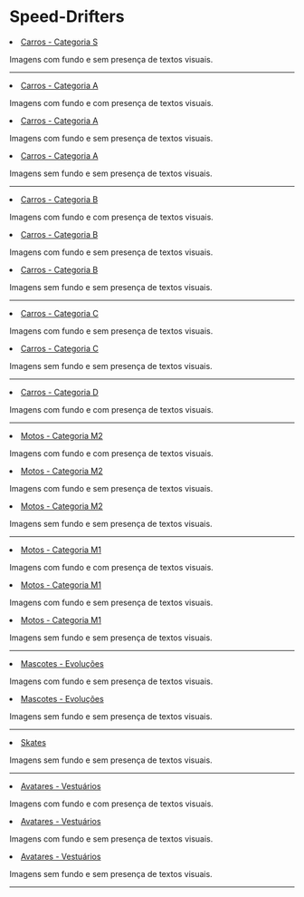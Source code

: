 # Speed-Drifters

<li><a href="https://github.com/K0dev/Speed-Drifters/tree/GCSM/Car%20S">Carros - Categoria S</a></li>
<p> Imagens com fundo e sem presença de textos visuais. </p>


<hr>

<li><a href="https://github.com/K0dev/Speed-Drifters/tree/GCSM/Car%20A%20-%201">Carros - Categoria A</a></li>
<p> Imagens com fundo e com presença de textos visuais. </p>
<li><a href="https://github.com/K0dev/Speed-Drifters/tree/GCSM/Car%20A%20-%202">Carros - Categoria A</a></li>
<p> Imagens com fundo e sem presença de textos visuais. </p>
<li><a href="https://github.com/K0dev/Speed-Drifters/tree/GCSM/Car%20A%20-%203">Carros - Categoria A</a></li>
<p> Imagens sem fundo e sem presença de textos visuais. </p>

<hr>

<li><a href="https://github.com/K0dev/Speed-Drifters/tree/GCSM/Car%20B%20-%201">Carros - Categoria B</a></li>
<p> Imagens com fundo e com presença de textos visuais. </p>
<li><a href="https://github.com/K0dev/Speed-Drifters/tree/GCSM/Car%20B%20-%202">Carros - Categoria B</a></li>
<p> Imagens com fundo e sem presença de textos visuais. </p>
<li><a href="https://github.com/K0dev/Speed-Drifters/tree/GCSM/Car%20B%20-%203">Carros - Categoria B</a></li>
<p> Imagens sem fundo e sem presença de textos visuais. </p>

<hr>


<li><a href="https://github.com/K0dev/Speed-Drifters/tree/GCSM/Car%20C%20-%201">Carros - Categoria C</a></li>
<p> Imagens com fundo e sem presença de textos visuais. </p>
<li><a href="https://github.com/K0dev/Speed-Drifters/tree/GCSM/Car%20C%20-%202">Carros - Categoria C</a></li>
<p> Imagens sem fundo e sem presença de textos visuais. </p>

<hr>

<li><a href="https://github.com/K0dev/Speed-Drifters/tree/GCSM/Car%20D%20-%201">Carros - Categoria D</a></li>
<p> Imagens com fundo e com presença de textos visuais. </p>

<hr>

<li><a href="https://github.com/K0dev/Speed-Drifters/tree/GCSM/M2%20-%201">Motos - Categoria M2</a></li>
<p> Imagens com fundo e com presença de textos visuais. </p>
<li><a href="https://github.com/K0dev/Speed-Drifters/tree/GCSM/M2%20-%202">Motos - Categoria M2</a></li>
<p> Imagens com fundo e sem presença de textos visuais. </p>
<li><a href="https://github.com/K0dev/Speed-Drifters/tree/GCSM/M2%20-%203">Motos - Categoria M2</a></li>
<p> Imagens sem fundo e sem presença de textos visuais. </p>

<hr>

<li><a href="https://github.com/K0dev/Speed-Drifters/tree/GCSM/M1%20-%201">Motos - Categoria M1</a></li>
<p> Imagens com fundo e com presença de textos visuais. </p>
<li><a href="https://github.com/K0dev/Speed-Drifters/tree/GCSM/M1%20-%202">Motos - Categoria M1</a></li>
<p> Imagens com fundo e sem presença de textos visuais. </p>
<li><a href="https://github.com/K0dev/Speed-Drifters/tree/GCSM/M1%20-%203">Motos - Categoria M1</a></li>
<p> Imagens sem fundo e sem presença de textos visuais. </p>

<hr>

<li><a href="https://github.com/K0dev/Speed-Drifters/tree/GCSM/Pet%20-%202">Mascotes - Evoluções</a></li>
<p> Imagens com fundo e sem presença de textos visuais. </p>
<li><a href="https://github.com/K0dev/Speed-Drifters/tree/GCSM/Pet%20-%203">Mascotes - Evoluções</a></li>
<p> Imagens sem fundo e sem presença de textos visuais. </p>
  
<hr>

<li><a href="https://github.com/K0dev/Speed-Drifters/tree/GCSM/Skate%20-%203">Skates</a></li>
<p> Imagens sem fundo e sem presença de textos visuais. </p>

<hr>

<li><a href="https://github.com/K0dev/Speed-Drifters/tree/GCSM/Avatar%20-%201">Avatares - Vestuários</a></li>
<p> Imagens com fundo e com presença de textos visuais. </p>
<li><a href="https://github.com/K0dev/Speed-Drifters/tree/GCSM/Avatar%20-%202">Avatares - Vestuários</a></li>
<p> Imagens com fundo e sem presença de textos visuais. </p>
<li><a href="https://github.com/K0dev/Speed-Drifters/tree/GCSM/Avatar%20-%203">Avatares - Vestuários</a></li>
<p> Imagens sem fundo e sem presença de textos visuais. </p>

<hr>


